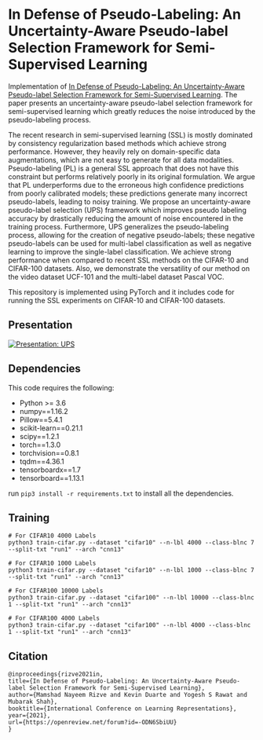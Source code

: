 # In Defense of Pseudo-Labeling: An Uncertainty-Aware Pseudo-label Selection Framework for Semi-Supervised Learning

Implementation of [In Defense of Pseudo-Labeling: An Uncertainty-Aware Pseudo-label Selection Framework for Semi-Supervised Learning](https://arxiv.org/abs/2101.06329). The paper presents an uncertainty-aware pseudo-label selection framework for semi-supervised learning which greatly reduces the noise introduced by the pseudo-labeling process.

The recent research in semi-supervised learning (SSL) is mostly dominated by consistency regularization based methods which achieve strong performance. However, they heavily rely on domain-specific data augmentations, which are not easy to generate for all data modalities. Pseudo-labeling (PL) is a general SSL approach that does not have this constraint but performs relatively poorly in its original formulation. We argue that PL underperforms due to the erroneous high confidence predictions from poorly calibrated models; these predictions generate many incorrect pseudo-labels, leading to noisy training. We propose an uncertainty-aware pseudo-label selection (UPS) framework which improves pseudo labeling accuracy by drastically reducing the amount of noise encountered in the training process. Furthermore, UPS generalizes the pseudo-labeling process, allowing for the creation of negative pseudo-labels; these negative pseudo-labels can be used for multi-label classification as well as negative learning to improve the single-label classification. We achieve strong performance when compared to recent SSL methods on the CIFAR-10 and CIFAR-100 datasets. Also, we demonstrate the versatility of our method on the video dataset UCF-101 and the multi-label dataset Pascal VOC.

This repository is implemented using PyTorch and it includes code for running the SSL experiments on CIFAR-10 and CIFAR-100 datasets.

## Presentation
[![Presentation: UPS](https://yt-embed.herokuapp.com/embed?v=NfE1CXqzE8s)](https://www.youtube.com/watch?v=NfE1CXqzE8s&start=20 "Presentation: UPS")

## Dependencies
This code requires the following:

* Python >= 3.6
* numpy==1.16.2
* Pillow==5.4.1
* scikit-learn==0.21.1
* scipy==1.2.1
* torch==1.3.0
* torchvision==0.8.1
* tqdm==4.36.1
* tensorboardx==1.7
* tensorboard==1.13.1

run `pip3 install -r requirements.txt` to install all the dependencies.

## Training
```shell
# For CIFAR10 4000 Labels
python3 train-cifar.py --dataset "cifar10" --n-lbl 4000 --class-blnc 7 --split-txt "run1" --arch "cnn13"

# For CIFAR10 1000 Labels
python3 train-cifar.py --dataset "cifar10" --n-lbl 1000 --class-blnc 7 --split-txt "run1" --arch "cnn13"

# For CIFAR100 10000 Labels
python3 train-cifar.py --dataset "cifar100" --n-lbl 10000 --class-blnc 1 --split-txt "run1" --arch "cnn13"

# For CIFAR100 4000 Labels
python3 train-cifar.py --dataset "cifar100" --n-lbl 4000 --class-blnc 1 --split-txt "run1" --arch "cnn13"
```

## Citation
```
@inproceedings{rizve2021in,
title={In Defense of Pseudo-Labeling: An Uncertainty-Aware Pseudo-label Selection Framework for Semi-Supervised Learning},
author={Mamshad Nayeem Rizve and Kevin Duarte and Yogesh S Rawat and Mubarak Shah},
booktitle={International Conference on Learning Representations},
year={2021},
url={https://openreview.net/forum?id=-ODN6SbiUU}
}
```
